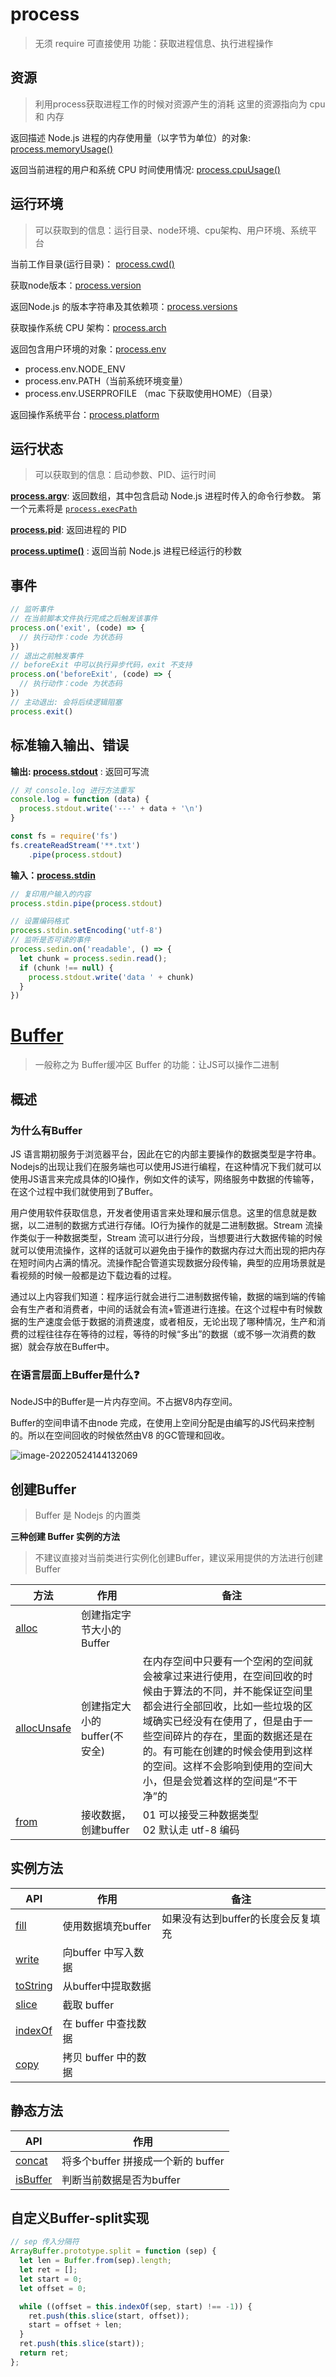# process

> 无须 require 可直接使用
> 功能：获取进程信息、执行进程操作

## 资源

> 利用process获取进程工作的时候对资源产生的消耗
> 这里的资源指向为 cpu 和 内存

返回描述 Node.js 进程的内存使用量（以字节为单位）的对象: [process.memoryUsage()](http://nodejs.cn/api/process.html#processmemoryusage)

返回当前进程的用户和系统 CPU 时间使用情况: [process.cpuUsage()](http://nodejs.cn/api/process.html#processcpuusagepreviousvalue)

##  运行环境

> 可以获取到的信息：运行目录、node环境、cpu架构、用户环境、系统平台

当前工作目录(运行目录)： [process.cwd()](http://nodejs.cn/api/process.html#processcwd)

获取node版本：[process.version](http://nodejs.cn/api/process.html#processversion)

返回Node.js 的版本字符串及其依赖项：[process.versions](http://nodejs.cn/api/process.html#processversions)

获取操作系统 CPU 架构：[process.arch](http://nodejs.cn/api/process.html#processarch)

返回包含用户环境的对象：[process.env](http://nodejs.cn/api/process.html#processenv)

- process.env.NODE_ENV
- process.env.PATH（当前系统环境变量）
- process.env.USERPROFILE （mac 下获取使用HOME）（目录）

返回操作系统平台：[process.platform](http://nodejs.cn/api/process.html#processplatform)

## 运行状态

> 可以获取到的信息：启动参数、PID、运行时间

**[process.argv](http://nodejs.cn/api/process.html#processargv)**: 返回数组，其中包含启动 Node.js 进程时传入的命令行参数。 第一个元素将是 [`process.execPath`](http://nodejs.cn/api/process.html#processexecpath)

**[process.pid](http://nodejs.cn/api/process.html#processpid)**: 返回进程的 PID

**[process.uptime()](http://nodejs.cn/api/process.html#processuptime)** : 返回当前 Node.js 进程已经运行的秒数

## 事件

```js
// 监听事件
// 在当前脚本文件执行完成之后触发该事件
process.on('exit', (code) => {
  // 执行动作：code 为状态码
})
// 退出之前触发事件
// beforeExit 中可以执行异步代码，exit 不支持
process.on('beforeExit', (code) => {
  // 执行动作：code 为状态码
})
// 主动退出: 会将后续逻辑阻塞
process.exit()
```

## 标准输入输出、错误

**输出: [process.stdout](http://nodejs.cn/api/process.html#processstdout)** : 返回可写流

```js
// 对 console.log 进行方法重写
console.log = function (data) {
  process.stdout.write('---' + data + '\n')
}

const fs = require('fs')
fs.createReadStream('**.txt')
	.pipe(process.stdout)
```

**输入：[process.stdin](http://nodejs.cn/api/process.html#processstdin)**

```js
// 复印用户输入的内容
process.stdin.pipe(process.stdout)

// 设置编码格式
process.stdin.setEncoding('utf-8')
// 监听是否可读的事件
process.sedin.on('readable', () => {
  let chunk = process.sedin.read();
  if (chunk !== null) {
    process.stdout.write('data ' + chunk)
  }
})
```



# [Buffer](http://nodejs.cn/api/buffer.html)

> 一般称之为 Buffer缓冲区
> Buffer 的功能：让JS可以操作二进制

## 概述

<h3>为什么有Buffer</h3>

JS 语言期初服务于浏览器平台，因此在它的内部主要操作的数据类型是字符串。Nodejs的出现让我们在服务端也可以使用JS进行编程，在这种情况下我们就可以使用JS语言来完成具体的IO操作，例如文件的读写，网络服务中数据的传输等，在这个过程中我们就使用到了Buffer。

用户使用软件获取信息，开发者使用语言来处理和展示信息。这里的信息就是数据，以二进制的数据方式进行存储。IO行为操作的就是二进制数据。Stream 流操作类似于一种数据类型，Stream 流可以进行分段，当想要进行大数据传输的时候就可以使用流操作，这样的话就可以避免由于操作的数据内存过大而出现的把内存在短时间内占满的情况。流操作配合管道实现数据分段传输，典型的应用场景就是看视频的时候一般都是边下载边看的过程。

通过以上内容我们知道：程序运行就会进行二进制数据传输，数据的端到端的传输会有生产者和消费者，中间的话就会有流+管道进行连接。在这个过程中有时候数据的生产速度会低于数据的消费速度，或者相反，无论出现了哪种情况，生产和消费的过程往往存在等待的过程，等待的时候“多出”的数据（或不够一次消费的数据）就会存放在Buffer中。

<h3>在语言层面上Buffer是什么❓</h3>

NodeJS中的Buffer是一片内存空间。不占据V8内存空间。

Buffer的空间申请不由node 完成，在使用上空间分配是由编写的JS代码来控制的。所以在空间回收的时候依然由V8 的GC管理和回收。

![image-20220524144132069](./images/Buffer缓冲区.png)

## 创建Buffer

> Buffer 是 Nodejs 的内置类

**三种创建 Buffer 实例的方法**

> 不建议直接对当前类进行实例化创建Buffer，建议采用提供的方法进行创建Buffer

| 方法                                                         | 作用                         | 备注                                                         |
| ------------------------------------------------------------ | ---------------------------- | ------------------------------------------------------------ |
| [alloc](http://nodejs.cn/api/buffer.html#static-method-bufferallocsize-fill-encoding) | 创建指定字节大小的Buffer     |                                                              |
| [allocUnsafe](http://nodejs.cn/api/buffer.html#static-method-bufferallocunsafesize) | 创建指定大小的buffer(不安全) | 在内存空间中只要有一个空闲的空间就会被拿过来进行使用，在空间回收的时候由于算法的不同，并不能保证空间里都会进行全部回收，比如一些垃圾的区域确实已经没有在使用了，但是由于一些空间碎片的存在，里面的数据还是在的。有可能在创建的时候会使用到这样的空间。这样不会影响到使用的空间大小，但是会觉着这样的空间是“不干净”的 |
| [from](http://nodejs.cn/api/buffer.html#static-method-bufferfromarray) | 接收数据，创建buffer         | 01 可以接受三种数据类型</br>02 默认走 utf-8 编码             |

## 实例方法

| API                                                          | 作用                 | 备注                               |
| ------------------------------------------------------------ | -------------------- | ---------------------------------- |
| [fill](http://nodejs.cn/api/buffer.html#buffillvalue-offset-end-encoding) | 使用数据填充buffer   | 如果没有达到buffer的长度会反复填充 |
| [write](http://nodejs.cn/api/buffer.html#bufwritestring-offset-length-encoding) | 向buffer 中写入数据  |                                    |
| [toString](http://nodejs.cn/api/buffer.html#buftostringencoding-start-end) | 从buffer中提取数据   |                                    |
| [slice](http://nodejs.cn/api/buffer.html#bufslicestart-end)  | 截取 buffer          |                                    |
| [indexOf](http://nodejs.cn/api/buffer.html#bufindexofvalue-byteoffset-encoding) | 在 buffer 中查找数据 |                                    |
| [copy](http://nodejs.cn/api/buffer.html#bufcopytarget-targetstart-sourcestart-sourceend) | 拷贝 buffer 中的数据 |                                    |

## 静态方法

| API                                                          | 作用                               |
| ------------------------------------------------------------ | ---------------------------------- |
| [concat](http://nodejs.cn/api/buffer.html#static-method-bufferconcatlist-totallength) | 将多个buffer 拼接成一个新的 buffer |
| [isBuffer](http://nodejs.cn/api/buffer.html#static-method-bufferisbufferobj) | 判断当前数据是否为buffer           |

## 自定义Buffer-split实现

```js
// sep 传入分隔符
ArrayBuffer.prototype.split = function (sep) {
  let len = Buffer.from(sep).length;
  let ret = [];
  let start = 0;
  let offset = 0;

  while ((offset = this.indexOf(sep, start) !== -1)) {
    ret.push(this.slice(start, offset));
    start = offset + len;
  }
  ret.push(this.slice(start));
  return ret;
};
```

